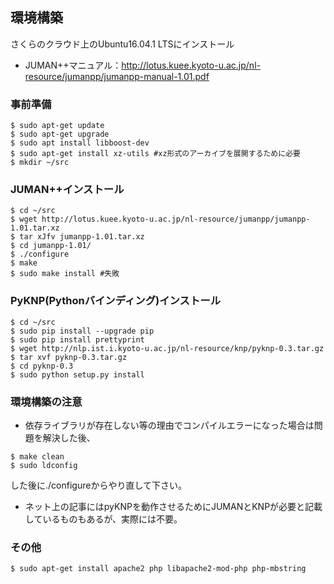 ## 環境構築
さくらのクラウド上のUbuntu16.04.1 LTSにインストール
- JUMAN++マニュアル：http://lotus.kuee.kyoto-u.ac.jp/nl-resource/jumanpp/jumanpp-manual-1.01.pdf

### 事前準備
```
$ sudo apt-get update
$ sudo apt-get upgrade
$ sudo apt install libboost-dev
$ sudo apt-get install xz-utils #xz形式のアーカイブを展開するために必要
$ mkdir ~/src
```

### JUMAN++インストール
```
$ cd ~/src
$ wget http://lotus.kuee.kyoto-u.ac.jp/nl-resource/jumanpp/jumanpp-1.01.tar.xz
$ tar xJfv jumanpp-1.01.tar.xz
$ cd jumanpp-1.01/
$ ./configure
$ make
$ sudo make install #失敗
```

### PyKNP(Pythonバインディング)インストール
```
$ cd ~/src
$ sudo pip install --upgrade pip
$ sudo pip install prettyprint
$ wget http://nlp.ist.i.kyoto-u.ac.jp/nl-resource/knp/pyknp-0.3.tar.gz
$ tar xvf pyknp-0.3.tar.gz
$ cd pyknp-0.3
$ sudo python setup.py install
```

### 環境構築の注意
- 依存ライブラリが存在しない等の理由でコンパイルエラーになった場合は問題を解決した後、
```
$ make clean
$ sudo ldconfig
```
した後に./configureからやり直して下さい。

- ネット上の記事にはpyKNPを動作させるためにJUMANとKNPが必要と記載しているものもあるが、実際には不要。

### その他
```
$ sudo apt-get install apache2 php libapache2-mod-php php-mbstring
```
